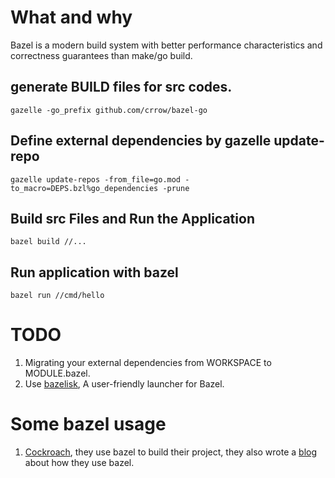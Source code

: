 # What and why

Bazel is a modern build system with better performance characteristics 
and correctness guarantees than make/go build.

## generate BUILD files for src codes.
```shell
gazelle -go_prefix github.com/crrow/bazel-go
```

## Define external dependencies by gazelle update-repo
```shell
gazelle update-repos -from_file=go.mod -to_macro=DEPS.bzl%go_dependencies -prune
```

## Build src Files and Run the Application
```shell
bazel build //...
```

## Run application with bazel
```shell
bazel run //cmd/hello
```

# TODO
1. Migrating your external dependencies from WORKSPACE to MODULE.bazel.
2. Use [bazelisk](https://github.com/bazelbuild/bazelisk), A user-friendly launcher for Bazel.

# Some bazel usage
1. [Cockroach](https://github.com/cockroachdb/cockroach), they use bazel to build their project,
they also wrote a [blog](https://cockroachlabs.atlassian.net/wiki/spaces/CRDB/pages/2221703221/Developing+with+Bazel) about how they use bazel.
